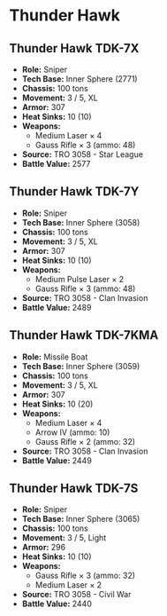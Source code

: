 # Thunder Hawk
## Thunder Hawk TDK-7X
- **Role:** Sniper
- **Tech Base:** Inner Sphere (2771)
- **Chassis:** 100 tons
- **Movement:** 3 / 5, XL
- **Armor:** 307
- **Heat Sinks:** 10 (10)
- **Weapons:**
  - Medium Laser × 4
  - Gauss Rifle × 3 (ammo: 48)
- **Source:** TRO 3058 - Star League
- **Battle Value:** 2577

## Thunder Hawk TDK-7Y
- **Role:** Sniper
- **Tech Base:** Inner Sphere (3058)
- **Chassis:** 100 tons
- **Movement:** 3 / 5, XL
- **Armor:** 307
- **Heat Sinks:** 10 (10)
- **Weapons:**
  - Medium Pulse Laser × 2
  - Gauss Rifle × 3 (ammo: 48)
- **Source:** TRO 3058 - Clan Invasion
- **Battle Value:** 2489

## Thunder Hawk TDK-7KMA
- **Role:** Missile Boat
- **Tech Base:** Inner Sphere (3059)
- **Chassis:** 100 tons
- **Movement:** 3 / 5, XL
- **Armor:** 307
- **Heat Sinks:** 10 (20)
- **Weapons:**
  - Medium Laser × 4
  - Arrow IV (ammo: 10)
  - Gauss Rifle × 2 (ammo: 32)
- **Source:** TRO 3058 - Clan Invasion
- **Battle Value:** 2449

## Thunder Hawk TDK-7S
- **Role:** Sniper
- **Tech Base:** Inner Sphere (3065)
- **Chassis:** 100 tons
- **Movement:** 3 / 5, Light
- **Armor:** 296
- **Heat Sinks:** 10 (10)
- **Weapons:**
  - Gauss Rifle × 3 (ammo: 32)
  - Medium Laser × 2
- **Source:** TRO 3058 - Civil War
- **Battle Value:** 2440

